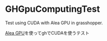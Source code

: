 # GHGpuComputingTest

Test using CUDA with Alea GPU in grasshopper.

[Alea GPU](http://www.aleagpu.com/release/3_0_4/doc/)を使ってghでCUDAを使うテスト
